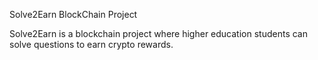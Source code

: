Solve2Earn BlockChain Project

Solve2Earn is a blockchain project where higher education students can solve questions to earn crypto rewards.